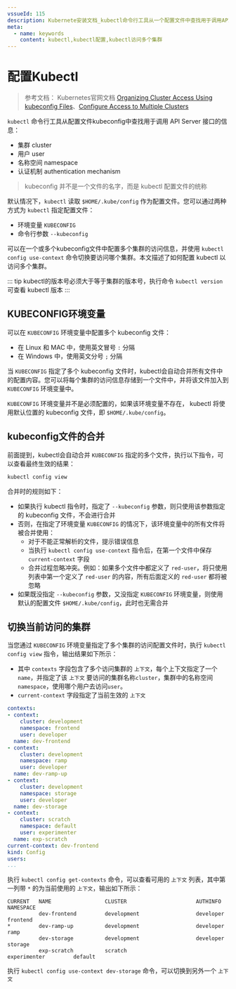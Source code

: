 ```yaml
---
vssueId: 115
description: Kubernete安装文档_kubectl命令行工具从一个配置文件中查找用于调用APIServer接口的信息_可以在一个或多个文件中配置多个集群的访问信息_并在kubectl中切换不同的集群访问
meta:
  - name: keywords
    content: kubectl,kubectl配置,kubectl访问多个集群
---
```


# 配置Kubectl

<AdSenseTitle/>

> 参考文档： Kubernetes官网文档 [Organizing Cluster Access Using kubeconfig Files](https://kubernetes.io/docs/concepts/configuration/organize-cluster-access-kubeconfig/)、[Configure Access to Multiple Clusters](https://kubernetes.io/docs/tasks/access-application-cluster/configure-access-multiple-clusters/)

`kubectl` 命令行工具从配置文件kubeconfig中查找用于调用 API Server 接口的信息：
* 集群 cluster
* 用户 user
* 名称空间 namespace
* 认证机制 authentication mechanism

> kubeconfig 并不是一个文件的名字，而是 kubectl 配置文件的统称

默认情况下，`kubectl` 读取 `$HOME/.kube/config` 作为配置文件。您可以通过两种方式为 `kubectl` 指定配置文件：
* 环境变量 `KUBECONFIG`
* 命令行参数 `--kubeconfig`

可以在一个或多个kubeconfig文件中配置多个集群的访问信息，并使用 `kubectl config use-context` 命令切换要访问哪个集群。本文描述了如何配置 kubectl 以访问多个集群。

::: tip
kubectl的版本号必须大于等于集群的版本号，执行命令 `kubectl version` 可查看 kubectl 版本
:::

## KUBECONFIG环境变量

可以在 `KUBECONFIG` 环境变量中配置多个 kubeconfig 文件：
* 在 Linux 和 MAC 中，使用英文冒号 `:` 分隔
* 在 Windows 中，使用英文分号 `;` 分隔

当 `KUBECONFIG` 指定了多个 kubeconfig 文件时，kubectl会自动合并所有文件中的配置内容。您可以将每个集群的访问信息存储到一个文件中，并将该文件加入到 `KUBECONFIG` 环境变量中。

`KUBECONFIG` 环境变量并不是必须配置的，如果该环境变量不存在， kubectl 将使用默认位置的 kubeconfig 文件，即 `$HOME/.kube/config`。

## kubeconfig文件的合并

前面提到，kubectl会自动合并 `KUBECONFIG` 指定的多个文件，执行以下指令，可以查看最终生效的结果：

``` sh
kubectl config view
```

合并时的规则如下：
* 如果执行 kubectl 指令时，指定了 `--kubeconfig` 参数，则只使用该参数指定的 kubeconfig 文件，不会进行合并
* 否则，在指定了环境变量 `KUBECONFIG` 的情况下，该环境变量中的所有文件将被合并使用：
  * 对于不能正常解析的文件，提示错误信息
  * 当执行 `kubectl config use-context` 指令后，在第一个文件中保存 `current-context` 字段
  * 合并过程忽略冲突。例如：如果多个文件中都定义了 `red-user`，将只使用列表中第一个定义了 `red-user` 的内容，所有后面定义的 `red-user` 都将被忽略
* 如果既没指定 `--kubeconfig` 参数，又没指定 `KUBECONFIG` 环境变量，则使用默认的配置文件 `$HOME/.kube/config`，此时也无需合并

## 切换当前访问的集群

当您通过 `KUBECONFIG` 环境变量指定了多个集群的访问配置文件时，执行 `kubectl config view` 指令，输出结果如下所示：

* 其中 `contexts` 字段包含了多个访问集群的 `上下文`，每个上下文指定了一个 `name`，并指定了该 `上下文` 要访问的集群名称`cluster`，集群中的名称空间`namespace`，使用哪个用户去访问`user`。
* `current-context` 字段指定了当前生效的 `上下文`


``` yaml {6,11,21,22}
contexts: 
- context:
    cluster: development
    namespace: frontend
    user: developer
  name: dev-frontend
- context:
    cluster: development
    namespace: ramp
    user: developer
  name: dev-ramp-up
- context:
    cluster: development
    namespace: storage
    user: developer
  name: dev-storage
- context:
    cluster: scratch
    namespace: default
    user: experimenter
  name: exp-scratch
current-context: dev-frontend
kind: Config
users:
...
```

执行 `kubectl config get-contexts` 命令，可以查看可用的 `上下文` 列表，其中第一列带 `*` 的为当前使用的 `上下文`，输出如下所示：

``` {3}
CURRENT   NAME                 CLUSTER                      AUTHINFO             NAMESPACE
          dev-frontend         development                  developer            frontend
*         dev-ramp-up          development                  developer            ramp
          dev-storage          development                  developer            storage
          exp-scratch          scratch                      experimenter         default
```

执行 `kubectl config use-context dev-storage` 命令，可以切换到另外一个 `上下文`
